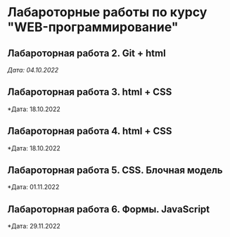 # Лабароторные работы по курсу "WEB-программирование" 

## Лабароторная работа 2. Git + html

*Дата: 04.10.2022*

## Лабароторная работа 3. html + CSS

*Дата: 18.10.2022

## Лабароторная работа 4. html + CSS

*Дата: 18.10.2022

## Лабароторная работа 5. CSS. Блочная модель

*Дата: 01.11.2022

## Лабароторная работа 6. Формы. JavaScript

*Дата: 29.11.2022
